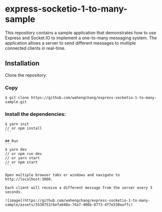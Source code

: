 # express-socketio-1-to-many-sample

This repository contains a sample application that demonstrates how to use Express and Socket.IO to implement a one-to-many messaging system. The application allows a server to send different messages to multiple connected clients in real-time.

## Installation
Clone the repository:


### Copy
```
$ git clone https://github.com/wahengchang/express-socketio-1-to-many-sample.git
```

### Install the dependencies:

``````
$ yarn init
// or npm install
```

## Run
```
$ yarn dev
// or npm run dev
// or yarn start
// or npm start
```

Open multiple browser tabs or windows and navigate to http://localhost:3000.

Each client will receive a different message from the server every 3 seconds.

![image](https://github.com/wahengchang/express-socketio-1-to-many-sample/assets/5538753/befa640a-74a7-406b-8773-df7e538eaffc)
